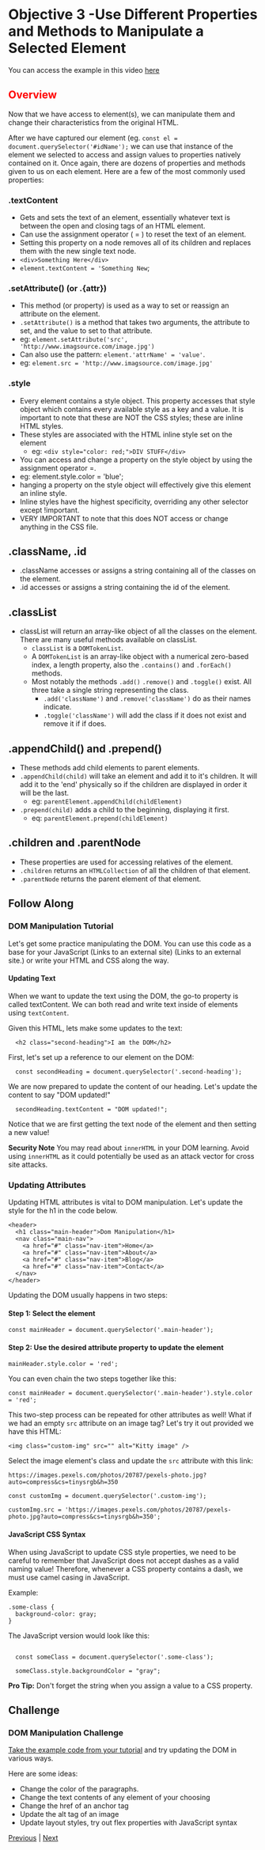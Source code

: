 # Objective 3 -Use Different Properties and Methods to Manipulate a Selected Element

You can access the example in this video [here](https://codesandbox.io/s/k0q2wwyj2o)

## <span style="color:red">Overview</span>

Now that we have access to element(s), we can manipulate them and change their characteristics from the original HTML.

After we have captured our element (eg. ```const el = document.querySelector('#idName');``` we can use that instance of the element we selected to access and assign values to properties natively contained on it. Once again, there are dozens of properties and methods given to us on each element. Here are a few of the most commonly used properties:

### .textContent
- Gets and sets the text of an element, essentially whatever text is between the open and closing tags of an HTML element.
- Can use the assignment operator ( = ) to reset the text of an element.
- Setting this property on a node removes all of its children and replaces them with the new single text node.
- ```<div>Something Here</div>```
- ```element.textContent = 'Something New```;

### .setAttribute() (or .{attr})
- This method (or property) is used as a way to set or reassign an attribute on the element.
- `.setAttribute()` is a method that takes two arguments, the attribute to set, and the value to set to that attribute.
- eg: `element.setAttribute('src', 'http://www.imagsource.com/image.jpg')`
- Can also use the pattern: `element.'attrName' = 'value'`.
- eg: `element.src = 'http://www.imagsource.com/image.jpg'`

### .style
- Every element contains a style object. This property accesses that style object which contains every available style as a key and a value. It is important to note that these are NOT the CSS styles; these are inline HTML styles.
- These styles are associated with the HTML inline style set on the element
  -   eg: `<div style="color: red;">DIV STUFF</div>`
- You can access and change a property on the style object by using the assignment operator =.
- eg: element.style.color = 'blue';
- hanging a property on the style object will effectively give this element an inline style.
- Inline styles have the highest specificity, overriding any other selector except !important.
- VERY IMPORTANT to note that this does NOT access or change anything in the CSS file.

##  .className, .id
- .className accesses or assigns a string containing all of the classes on the element.
- .id accesses or assigns a string containing the id of the element.

##  .classList
- classList will return an array-like object of all the classes on the element. There are many useful methods available on classList.
  - `classList` is a `DOMTokenList`.
  - A `DOMTokenList` is an array-like object with a numerical zero-based index, a length property, also the `.contains()` and `.forEach()` methods.
  - Most notably the methods `.add()` `.remove()` and `.toggle()` exist. All three take a single string representing the class.
    - `.add('className')` and `.remove('className')` do as their names indicate.
    - `.toggle('className')` will add the class if it does not exist and remove it if if does.

##  .appendChild() and .prepend()
- These methods add child elements to parent elements.
- `.appendChild(child)` will take an element and add it to it's children. It will add it to the 'end' physically so if the children are displayed in order it will be the last.
  - eg: `parentElement.appendChild(childElement)`
- `.prepend(child)` adds a child to the beginning, displaying it first.
  - eq: `parentElement.prepend(childElement)`

##  .children and .parentNode
- These properties are used for accessing relatives of the element.
- `.children` returns an `HTMLCollection` of all the children of that element.
- `.parentNode` returns the parent element of that element.

## Follow Along

### DOM Manipulation Tutorial

Let's get some practice manipulating the DOM. You can use this code as a base for your JavaScript (Links to an external site) (Links to an external site.) or write your HTML and CSS along the way.

####  Updating Text

When we want to update the text using the DOM, the go-to property is called textContent. We can both read and write text inside of elements using `textContent`.

Given this HTML, lets make some updates to the text:
```
  <h2 class="second-heading">I am the DOM</h2>
```
First, let's set up a reference to our element on the DOM:
```
  const secondHeading = document.querySelector('.second-heading');
```
We are now prepared to update the content of our heading. Let's update the content to say "DOM updated!"
```
  secondHeading.textContent = "DOM updated!";
```
Notice that we are first getting the text node of the element and then setting a new value!

**Security Note** You may read about `innerHTML` in your DOM learning. Avoid using `innerHTML` as it could potentially be used as an attack vector for cross site attacks.

### Updating Attributes

Updating HTML attributes is vital to DOM manipulation. Let's update the style for the h1 in the code below.

```
<header>
  <h1 class="main-header">Dom Manipulation</h1>
  <nav class="main-nav">
    <a href="#" class="nav-item">Home</a>
    <a href="#" class="nav-item">About</a>
    <a href="#" class="nav-item">Blog</a>
    <a href="#" class="nav-item">Contact</a>
  </nav>
</header>
```
Updating the DOM usually happens in two steps:

####  Step 1: Select the element
```
const mainHeader = document.querySelector('.main-header');
```
####  Step 2: Use the desired attribute property to update the element
```
mainHeader.style.color = 'red';
```
You can even chain the two steps together like this:
```
const mainHeader = document.querySelector('.main-header').style.color = 'red';
```
This two-step process can be repeated for other attributes as well! What if we had an empty `src` attribute on an image tag? Let's try it out provided we have this HTML:
```
<img class="custom-img" src="" alt="Kitty image" />
```
Select the image element's class and update the `src` attribute with this link:
```
https://images.pexels.com/photos/20787/pexels-photo.jpg?auto=compress&cs=tinysrgb&h=350
```
```
const customImg = document.querySelector('.custom-img');

customImg.src = 'https://images.pexels.com/photos/20787/pexels-photo.jpg?auto=compress&cs=tinysrgb&h=350';
```

####  JavaScript CSS Syntax

When using JavaScript to update CSS style properties, we need to be careful to remember that JavaScript does not accept dashes as a valid naming value! Therefore, whenever a CSS property contains a dash, we must use camel casing in JavaScript.

Example:

```
.some-class {
  background-color: gray;
}
```
The JavaScript version would look like this:
```

  const someClass = document.querySelector('.some-class');

  someClass.style.backgroundColor = "gray";
```
**Pro Tip:** Don't forget the string when you assign a value to a CSS property.

## Challenge

### DOM Manipulation Challenge

[Take the example code from your tutorial](https://codepen.io/BloomTech/pen/jvjjGB?editors=1011) and try updating the DOM in various ways.

Here are some ideas:

- Change the color of the paragraphs.
- Change the text contents of any element of your choosing
- Change the href of an anchor tag
- Update the alt tag of an image
- Update layout styles, try out flex properties with JavaScript syntax



[Previous](./Object_2.md) | [Next](./Understanding.md)


